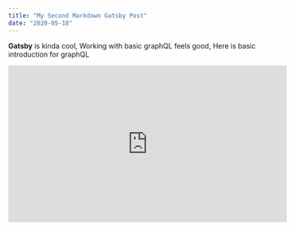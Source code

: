 ```yaml
---
title: "My Second Markdown Gatsby Post"
date: "2020-05-18"
---
```


**Gatsby** is kinda cool, 
Working with basic graphQL feels good, Here is basic introduction for graphQL
<iframe width="560" height="315" src="https://www.youtube.com/embed/T571423fC68" frameborder="0" allow="accelerometer; autoplay; encrypted-media; gyroscope; picture-in-picture" allowfullscreen></iframe>
